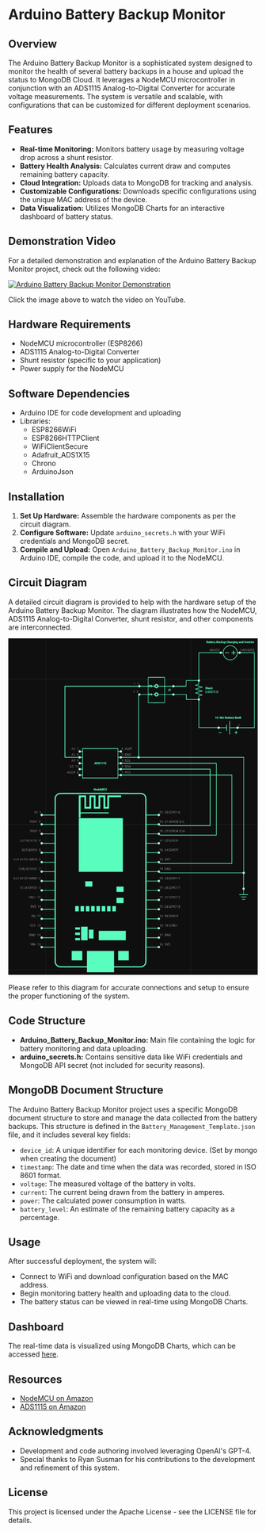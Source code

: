 # Arduino Battery Backup Monitor

## Overview
The Arduino Battery Backup Monitor is a sophisticated system designed to monitor the health of several battery backups in a house and upload the status to MongoDB Cloud. It leverages a NodeMCU microcontroller in conjunction with an ADS1115 Analog-to-Digital Converter for accurate voltage measurements. The system is versatile and scalable, with configurations that can be customized for different deployment scenarios.

## Features
- **Real-time Monitoring:** Monitors battery usage by measuring voltage drop across a shunt resistor.
- **Battery Health Analysis:** Calculates current draw and computes remaining battery capacity.
- **Cloud Integration:** Uploads data to MongoDB for tracking and analysis.
- **Customizable Configurations:** Downloads specific configurations using the unique MAC address of the device.
- **Data Visualization:** Utilizes MongoDB Charts for an interactive dashboard of battery status.

## Demonstration Video

For a detailed demonstration and explanation of the Arduino Battery Backup Monitor project, check out the following video:

[![Arduino Battery Backup Monitor Demonstration](https://img.youtube.com/vi/NTwmsFVzf2c/0.jpg)](https://www.youtube.com/watch?v=NTwmsFVzf2c)  

Click the image above to watch the video on YouTube.  

## Hardware Requirements
- NodeMCU microcontroller (ESP8266)
- ADS1115 Analog-to-Digital Converter
- Shunt resistor (specific to your application)
- Power supply for the NodeMCU

## Software Dependencies
- Arduino IDE for code development and uploading
- Libraries:
  - ESP8266WiFi
  - ESP8266HTTPClient
  - WiFiClientSecure
  - Adafruit_ADS1X15
  - Chrono
  - ArduinoJson

## Installation
1. **Set Up Hardware:** Assemble the hardware components as per the circuit diagram.
2. **Configure Software:** Update `arduino_secrets.h` with your WiFi credentials and MongoDB secret.
3. **Compile and Upload:** Open `Arduino_Battery_Backup_Monitor.ino` in Arduino IDE, compile the code, and upload it to the NodeMCU.

## Circuit Diagram

A detailed circuit diagram is provided to help with the hardware setup of the Arduino Battery Backup Monitor. The diagram illustrates how the NodeMCU, ADS1115 Analog-to-Digital Converter, shunt resistor, and other components are interconnected.

![Circuit Diagram](https://github.com/darkmatter2222/Arduino_Battery_Backup_Monitor/blob/main/images/circuit-diagram.png)

Please refer to this diagram for accurate connections and setup to ensure the proper functioning of the system.  

## Code Structure
- **Arduino_Battery_Backup_Monitor.ino:** Main file containing the logic for battery monitoring and data uploading.
- **arduino_secrets.h:** Contains sensitive data like WiFi credentials and MongoDB API secret (not included for security reasons).

## MongoDB Document Structure

The Arduino Battery Backup Monitor project uses a specific MongoDB document structure to store and manage the data collected from the battery backups. This structure is defined in the `Battery_Management_Template.json` file, and it includes several key fields:

- `device_id`: A unique identifier for each monitoring device. (Set by mongo when creating the document)  
- `timestamp`: The date and time when the data was recorded, stored in ISO 8601 format.
- `voltage`: The measured voltage of the battery in volts.
- `current`: The current being drawn from the battery in amperes.
- `power`: The calculated power consumption in watts.
- `battery_level`: An estimate of the remaining battery capacity as a percentage.


## Usage
After successful deployment, the system will:
- Connect to WiFi and download configuration based on the MAC address.
- Begin monitoring battery health and uploading data to the cloud.
- The battery status can be viewed in real-time using MongoDB Charts.

## Dashboard
The real-time data is visualized using MongoDB Charts, which can be accessed [here](https://charts.mongodb.com/charts-homeautomation-snhch/public/dashboards/bce944aa-81ec-43b3-b50e-45cdf96755d5).

## Resources
- [NodeMCU on Amazon](https://www.amazon.com/s?k=node+mcu)
- [ADS1115 on Amazon](https://www.amazon.com/s?k=ads1115)

## Acknowledgments
- Development and code authoring involved leveraging OpenAI's GPT-4.
- Special thanks to Ryan Susman for his contributions to the development and refinement of this system.

## License
This project is licensed under the Apache License - see the LICENSE file for details.
